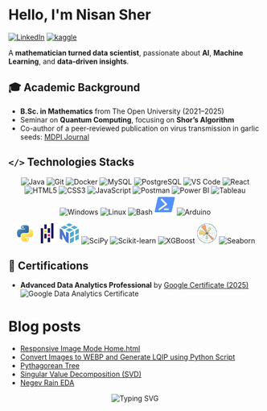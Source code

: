 # Hello, I'm Nisan Sher

[![LinkedIn](https://img.shields.io/badge/LinkedIn-0A66C2?style=for-the-badge&logo=linkedin&logoColor=white)](https://linkedin.com/in/nisan-sher/)
[![kaggle](https://img.shields.io/badge/Kaggle-20BEFF?style=for-the-badge&logo=kaggle&logoColor=white)](https://www.kaggle.com/nisansher)

A **mathematician turned data scientist**, passionate about **AI**, **Machine Learning**, and **data-driven insights**.

## 🎓 Academic Background 

- **B.Sc. in Mathematics** from The Open University (2021–2025)
- Seminar on **Quantum Computing**, focusing on **Shor’s Algorithm**
- Co-author of a peer-reviewed publication on virus transmission in garlic seeds: [MDPI Journal](https://doi.org/10.3390/v14102092)  

[//]: # (  <img src="https://www.mdpi.com/viruses/viruses-14-02092/article_deploy/html/images/viruses-14-02092-g005.png" alt="Garlic virus research figure" width="300"/>)

<!-- ## <h2> <img src="https://media2.giphy.com/media/QssGEmpkyEOhBCb7e1/giphy.gif?cid=ecf05e47a0n3gi1bfqntqmob8g9aid1oyj2wr3ds3mg700bl&rid=giphy.gif" width="30px" height="30px"> Technical Stacks </h2>  -->
## <h2> `</>`  Technologies Stacks </h2>

<!-- Technologies in Markdown with colored icons from Devicon CDN -->
<!-- <p>
  <img src="https://cdn.jsdelivr.net/gh/devicons/devicon/icons/csharp/csharp-original.svg" width="40" height="40" />
  <img src="https://cdn.jsdelivr.net/gh/devicons/devicon/icons/dot-net/dot-net-original.svg" width="40" height="40" />
  <img src="https://cdn.jsdelivr.net/gh/devicons/devicon/icons/dotnetcore/dotnetcore-original.svg" width="40" height="40" />
  <img src="https://cdn.jsdelivr.net/gh/devicons/devicon/icons/blazor/blazor-original.svg" width="40" height="40" />
  <img src="https://cdn.jsdelivr.net/gh/devicons/devicon/icons/javascript/javascript-original.svg" width="40" height="40" />
  <img src="https://cdn.jsdelivr.net/gh/devicons/devicon/icons/typescript/typescript-original.svg" width="40" height="40" />
  <img src="https://cdn.jsdelivr.net/gh/devicons/devicon/icons/java/java-original.svg" width="40" height="40" />
  <img src="https://cdn.jsdelivr.net/gh/devicons/devicon/icons/cplusplus/cplusplus-original.svg" width="40" height="40" />
  <img src="https://cdn.jsdelivr.net/gh/devicons/devicon/icons/python/python-original.svg" width="40" height="40" />
  <img src="https://cdn.jsdelivr.net/gh/devicons/devicon/icons/php/php-original.svg" width="40" height="40" />
  <img src="https://cdn.jsdelivr.net/gh/devicons/devicon/icons/nodejs/nodejs-original.svg" width="40" height="40" />
  <img src="https://cdn.jsdelivr.net/gh/devicons/devicon/icons/react/react-original.svg" width="40" height="40" />
  <img src="https://cdn.jsdelivr.net/gh/devicons/devicon/icons/electron/electron-original.svg" width="40" height="40" />
  <img src="https://cdn.jsdelivr.net/gh/devicons/devicon/icons/angular/angular-original.svg" width="40" height="40" />
  <img src="https://cdn.jsdelivr.net/gh/devicons/devicon/icons/android/android-original.svg" width="40" height="40" />
  <img src="https://cdn.jsdelivr.net/gh/devicons/devicon/icons/html5/html5-original.svg" width="40" height="40" />
  <img src="https://cdn.jsdelivr.net/gh/devicons/devicon/icons/css3/css3-original.svg" width="40" height="40" />
  <img src="https://cdn.jsdelivr.net/gh/devicons/devicon/icons/sass/sass-original.svg" width="40" height="40" />
  <img src="https://cdn.jsdelivr.net/gh/devicons/devicon/icons/bootstrap/bootstrap-original.svg" width="40" height="40" />
  <img src="https://cdn.jsdelivr.net/gh/devicons/devicon/icons/fastify/fastify-original.svg" width="40" height="40" />
  <img src="https://cdn.jsdelivr.net/gh/devicons/devicon/icons/arduino/arduino-original.svg" width="40" height="40" />
  <img src="https://cdn.jsdelivr.net/gh/devicons/devicon/icons/docker/docker-original.svg" width="40" height="40" />
  <img src="https://cdn.jsdelivr.net/gh/devicons/devicon/icons/tomcat/tomcat-original.svg" width="40" height="40" />
  <img src="https://cdn.jsdelivr.net/gh/devicons/devicon/icons/apache/apache-original.svg" width="40" height="40" />
  <img src="https://cdn.jsdelivr.net/gh/devicons/devicon/icons/jenkins/jenkins-original.svg" width="40" height="40" />
  <img src="https://cdn.jsdelivr.net/gh/devicons/devicon/icons/vscode/vscode-original.svg" width="40" height="40" />
  <img src="https://cdn.jsdelivr.net/gh/devicons/devicon/icons/rider/rider-original.svg" width="40" height="40" />
  <img src="https://cdn.jsdelivr.net/gh/devicons/devicon/icons/visualstudio/visualstudio-plain.svg" width="40" height="40" />
  <img src="https://cdn.jsdelivr.net/gh/devicons/devicon/icons/webpack/webpack-original.svg" width="40" height="40" />
  <img src="https://cdn.jsdelivr.net/gh/devicons/devicon/icons/materialui/materialui-original.svg" width="40" height="40" />
  <img src="https://cdn.jsdelivr.net/gh/devicons/devicon/icons/redux/redux-original.svg" width="40" height="40" />
  <img src="https://cdn.jsdelivr.net/gh/devicons/devicon/icons/vite/vite-original.svg" width="40" height="40" />
  <img src="https://cdn.jsdelivr.net/gh/devicons/devicon/icons/sqlite/sqlite-original.svg" width="40" height="40" />
  <img src="https://cdn.jsdelivr.net/gh/devicons/devicon/icons/mysql/mysql-original.svg" width="40" height="40" />
  <img src="https://cdn.jsdelivr.net/gh/devicons/devicon/icons/playwright/playwright-original.svg" width="40" height="40" />
  <img src="https://cdn.jsdelivr.net/gh/devicons/devicon/icons/selenium/selenium-original.svg" width="40" height="40" />
  <img src="https://cdn.jsdelivr.net/gh/devicons/devicon/icons/windows11/windows11-original.svg" width="40" height="40" />
  <img src="https://cdn.jsdelivr.net/gh/devicons/devicon/icons/linux/linux-original.svg" width="40" height="40" />
  <img src="https://cdn.jsdelivr.net/gh/devicons/devicon/icons/bash/bash-original.svg" width="40" height="40" />
  <img src="https://cdn.jsdelivr.net/gh/devicons/devicon/icons/raspberrypi/raspberrypi-original.svg" width="40" height="40" />
  <img src="https://cdn.jsdelivr.net/gh/devicons/devicon/icons/chrome/chrome-original.svg" width="40" height="40" />
  <img src="https://cdn.jsdelivr.net/gh/devicons/devicon/icons/firefox/firefox-original.svg" width="40" height="40" />
</p> -->

 <!-- <p align="center">
  
  <img src="https://cdn.jsdelivr.net/gh/devicons/devicon/icons/javascript/javascript-original.svg" alt="JavaScript" width="40" height="40"/>
  <img src="https://cdn.jsdelivr.net/gh/devicons/devicon/icons/java/java-original.svg" alt="Java" width="40" height="40"/>
  <img src="https://cdn.jsdelivr.net/gh/devicons/devicon/icons/python/python-original.svg" alt="Python" width="40" height="40"/>
  <img src="https://cdn.jsdelivr.net/gh/devicons/devicon/icons/react/react-original.svg" alt="React" width="40" height="40"/>
  <img src="https://cdn.jsdelivr.net/gh/devicons/devicon/icons/html5/html5-original.svg" alt="HTML5" width="40" height="40"/>
  <img src="https://cdn.jsdelivr.net/gh/devicons/devicon/icons/css3/css3-original.svg" alt="CSS3" width="40" height="40"/>
  <img src="https://cdn.jsdelivr.net/gh/devicons/devicon/icons/arduino/arduino-original.svg" alt="Arduino" width="40" height="40"/>
  <img src="https://cdn.jsdelivr.net/gh/devicons/devicon/icons/docker/docker-original.svg" alt="Docker" width="40" height="40"/>
  <img src="https://cdn.jsdelivr.net/gh/devicons/devicon/icons/vscode/vscode-original.svg" alt="VS Code" width="40" height="40"/>
  <img src="https://cdn.jsdelivr.net/gh/devicons/devicon/icons/mysql/mysql-original.svg" alt="MySQL" width="40" height="40"/>
  <img src="https://cdn.jsdelivr.net/gh/devicons/devicon/icons/windows11/windows11-original.svg" alt="Windows" width="40" height="40"/>
  <img src="https://cdn.jsdelivr.net/gh/devicons/devicon/icons/linux/linux-original.svg" alt="Linux" width="40" height="40"/>
  <img src="https://cdn.jsdelivr.net/gh/devicons/devicon/icons/bash/bash-original.svg" alt="Bash" width="40" height="40"/>
  <img src="https://cdn.jsdelivr.net/gh/devicons/devicon/icons/chrome/chrome-original.svg" alt="Chrome" width="40" height="40"/>
  <img  alt="Powershell" src="https://raw.githubusercontent.com/devicons/devicon/6910f0503efdd315c8f9b858234310c06e04d9c0/icons/powershell/powershell-original.svg" width="40" height="40"/>
  <img  alt="Git"  src="https://www.vectorlogo.zone/logos/git-scm/git-scm-icon.svg" width="40" height="40"/>
</p> -->

<!-- <div class="table-wrapper">
  <table>
    <tr>
      <td align="center"><a href="https://www.python.org" target="_blank" rel="noreferrer" title="Python">
        <img src="https://raw.githubusercontent.com/devicons/devicon/master/icons/python/python-original.svg" alt="Python" width="40" height="40"/>
      </a></td>
      <td align="center"><a href="https://pandas.pydata.org/" target="_blank" title="Pandas">
        <img src="https://raw.githubusercontent.com/devicons/devicon/master/icons/pandas/pandas-original.svg" alt="Pandas" width="40"/>
      </a></td>
      <td align="center"><a href="https://numpy.org/" target="_blank" title="NumPy">
        <img src="https://raw.githubusercontent.com/devicons/devicon/master/icons/numpy/numpy-original.svg" alt="NumPy" width="40"/>
      </a></td>
      <td align="center"><a href="https://scipy.org/" target="_blank" title="SciPy">
        <img src="https://upload.wikimedia.org/wikipedia/commons/b/b2/SCIPY_2.svg" alt="SciPy" width="40"/>
      </a></td>
      <td align="center"><a href="https://scikit-learn.org/" target="_blank" title="Scikit-learn">
        <img src="https://upload.wikimedia.org/wikipedia/commons/0/05/Scikit_learn_logo_small.svg" alt="Scikit-learn" width="40"/>
      </a></td>
      <td align="center"><a href="https://xgboost.ai/" target="_blank" title="XGBoost">
        <img src="https://upload.wikimedia.org/wikipedia/commons/6/69/XGBoost_logo.png" alt="XGBoost" width="40"/>
      </a></td>
      <td align="center"><a href="https://matplotlib.org/" target="_blank" title="Matplotlib">
        <img src="https://raw.githubusercontent.com/devicons/devicon/master/icons/matplotlib/matplotlib-original.svg" alt="Matplotlib" width="40"/>
      </a></td>
      <td align="center"><a href="https://seaborn.pydata.org/" target="_blank" title="Seaborn">
        <img src="https://seaborn.pydata.org/_images/logo-mark-lightbg.svg" alt="Seaborn" width="40"/>
      </a></td>
    </tr>
    <tr> 
      <td align="center"><a href="https://www.mysql.com/" target="_blank" rel="noreferrer" title="MySQL">
        <img src="https://raw.githubusercontent.com/devicons/devicon/master/icons/mysql/mysql-original-wordmark.svg" alt="MySQL" width="40" height="40"/>
      </a></td>
      <td align="center"><a href="https://www.postgresql.org/" target="_blank" title="PostgreSQL">
        <img src="https://upload.wikimedia.org/wikipedia/commons/2/29/Postgresql_elephant.svg" alt="PostgreSQL" width="40"/>
      </a></td>
      <td align="center"><a href="https://www.java.com" target="_blank" rel="noreferrer" title="Java">
        <img src="https://raw.githubusercontent.com/devicons/devicon/master/icons/java/java-original.svg" alt="Java" width="40" height="40"/>
      </a></td>
      <td align="center"><a href="https://postman.com" target="_blank" rel="noreferrer" title="Postman">
        <img src="https://www.vectorlogo.zone/logos/getpostman/getpostman-icon.svg" alt="Postman" width="40"/>
      </a></td>
      <td align="center"><a href="https://git-scm.com/" target="_blank" rel="noreferrer" title="Git">
        <img src="https://www.vectorlogo.zone/logos/git-scm/git-scm-icon.svg" alt="Git" width="40" height="40"/>
      </a></td>
      <td align="center"><a href="https://powerbi.microsoft.com/" target="_blank" rel="noreferrer" title="Power BI">
        <img src="https://upload.wikimedia.org/wikipedia/commons/c/cf/New_Power_BI_Logo.svg" alt="Power BI" width="40" height="40"/>
      </a></td>
      <td align="center"><a href="https://www.docker.com/" target="_blank" title="Docker">
        <img src="https://www.docker.com/wp-content/uploads/2022/03/vertical-logo-monochromatic.png" alt="Docker" width="40"/>
      </a></td>
      <td align="center"><a href="https://www.tableau.com/" target="_blank" rel="noreferrer" title="Tableau">
        <img src="https://cdn.iconscout.com/icon/free/png-512/free-tableau-icon-download-in-svg-png-gif-file-formats--software-logo-freebies-pack-logos-icons-4489897.png?f=webp&w=512" alt="Tableau" width="40" style="padding: 0px;"/>
      </a></td>
    </tr>
  </table>
</div> -->
<p align="center">
  
<!-- Java -->
<img src="https://cdn.jsdelivr.net/gh/devicons/devicon/icons/java/java-original.svg" alt="Java" width="40" height="40"/>

<!-- Git -->
<img src="https://www.vectorlogo.zone/logos/git-scm/git-scm-icon.svg" alt="Git" width="40" height="40"/>
<!-- Docker -->
<img src="https://cdn.jsdelivr.net/gh/devicons/devicon/icons/docker/docker-original.svg" alt="Docker" width="40" height="40"/>
<!-- MySQL -->
<img src="https://cdn.jsdelivr.net/gh/devicons/devicon/icons/mysql/mysql-original.svg" alt="MySQL" width="40" height="40"/>
<!-- PostgreSQL -->
<img src="https://upload.wikimedia.org/wikipedia/commons/2/29/Postgresql_elephant.svg" alt="PostgreSQL" width="40"/>
<!-- VS Code -->
<img src="https://cdn.jsdelivr.net/gh/devicons/devicon/icons/vscode/vscode-original.svg" alt="VS Code" width="40" height="40"/>
<!-- React -->
<img src="https://cdn.jsdelivr.net/gh/devicons/devicon/icons/react/react-original.svg" alt="React" width="40" height="40"/>

<!-- HTML5 -->
<img src="https://cdn.jsdelivr.net/gh/devicons/devicon/icons/html5/html5-original.svg" alt="HTML5" width="40" height="40"/>

<!-- CSS3 -->
<img src="https://cdn.jsdelivr.net/gh/devicons/devicon/icons/css3/css3-original.svg" alt="CSS3" width="40" height="40"/>

<!-- JavaScript -->
<img src="https://cdn.jsdelivr.net/gh/devicons/devicon/icons/javascript/javascript-original.svg" alt="JavaScript" width="40" height="40"/>
<!-- Postman -->
<img src="https://www.vectorlogo.zone/logos/getpostman/getpostman-icon.svg" alt="Postman" width="40"/>

<!-- Power BI -->
<img src="https://upload.wikimedia.org/wikipedia/commons/c/cf/New_Power_BI_Logo.svg" alt="Power BI" width="40" height="40"/>

<!-- Tableau -->
<img src="https://cdn.iconscout.com/icon/free/png-512/free-tableau-icon-download-in-svg-png-gif-file-formats--software-logo-freebies-pack-logos-icons-4489897.png?f=webp&w=512" alt="Tableau" width="40"/>
<!-- Windows -->
<img src="https://cdn.jsdelivr.net/gh/devicons/devicon/icons/windows11/windows11-original.svg" alt="Windows" width="40" height="40"/>

<!-- Linux -->
<img src="https://cdn.jsdelivr.net/gh/devicons/devicon/icons/linux/linux-original.svg" alt="Linux" width="40" height="40"/>

<!-- Bash -->
<img src="https://cdn.jsdelivr.net/gh/devicons/devicon/icons/bash/bash-original.svg" alt="Bash" width="40" height="40"/>

<!-- PowerShell -->
<img src="https://raw.githubusercontent.com/devicons/devicon/6910f0503efdd315c8f9b858234310c06e04d9c0/icons/powershell/powershell-original.svg" alt="Powershell" width="40" height="40"/>

<!-- Arduino -->
<img src="https://cdn.jsdelivr.net/gh/devicons/devicon/icons/arduino/arduino-original.svg" alt="Arduino" width="40" height="40"/>
</p>
<p align="center">
  
  <!-- Python -->
<img src="https://raw.githubusercontent.com/devicons/devicon/master/icons/python/python-original.svg" alt="Python" width="40" height="40"/>

<!-- Pandas -->
<img src="https://raw.githubusercontent.com/devicons/devicon/master/icons/pandas/pandas-original.svg" alt="Pandas" width="40"/>

<!-- NumPy -->
<img src="https://raw.githubusercontent.com/devicons/devicon/master/icons/numpy/numpy-original.svg" alt="NumPy" width="40"/>

<!-- SciPy -->
<img src="https://upload.wikimedia.org/wikipedia/commons/b/b2/SCIPY_2.svg" alt="SciPy" width="40"/>

<!-- Scikit-learn -->
<img src="https://upload.wikimedia.org/wikipedia/commons/0/05/Scikit_learn_logo_small.svg" alt="Scikit-learn" width="40"/>

<!-- XGBoost -->
<img src="https://upload.wikimedia.org/wikipedia/commons/6/69/XGBoost_logo.png" alt="XGBoost" width="40"/>

<!-- Matplotlib -->
<img src="https://raw.githubusercontent.com/devicons/devicon/master/icons/matplotlib/matplotlib-original.svg" alt="Matplotlib" width="40"/>

<!-- Seaborn -->
<img src="https://seaborn.pydata.org/_images/logo-mark-lightbg.svg" alt="Seaborn" width="40"/>

</p>
<!-- llama,doker -->


## 📄 Certifications

- **Advanced Data Analytics Professional** by [Google Certificate (2025)](https://www.credly.com/badges/e81e2d15-ed99-4264-a143-5ac090ce7c4d/public_url)  
  <img src="https://images.credly.com/size/220x220/images/9267a387-1a51-4ebe-8c05-976a5ec4c3d0/image.png" alt="Google Data Analytics Certificate" width="200"/>

<p style="display:none;">
<img src="https://komarev.com/ghpvc/?username=nisanMan&label=Profile%20views&color=0e75b6&style=flat" width="0" height="0" /></p>
<!-- <img src="https://komarev.com/ghpvc/?username=nisanMan&label=Profile%20views&color=0e75b6&style=flat"/>
 -->
<!-- https://github.com/Ashutosh00710/github-readme-activity-graph/blob/main/README.md -->
<!-- ![Nisan Activity Graph](https://github-readme-activity-graph.vercel.app/graph?username=nisanMan&github-compact=true&bg_color=0c1014&color=a8f0c6&line=2ecc71&point=27ae60&area=true&area_color=2ecc71ff&hide_border=true&custom_title=Nisan%20Activity%20Graph) -->

<!-- ![](https://github-profile-summary-cards.vercel.app/api/cards/repos-per-language?username=nisanMan&theme=github_dark) -->


<!-- <p align="center">
 My Education Journey... <img src="https://media.giphy.com/media/v1.Y2lkPTc5MGI3NjExZ2Z3b2F1b3B1Z2ZpZ3Y2d3F6a3R1c3Z2d3B2N2Z4c3B1eGJzZ3h3aSZlcD12MV9naWZzX3NlYXJjaCZjdD1n/3o7TKtnuHOHHUjR38Y/giphy.gif" width="30px" height="30px"></p> -->

<!-- https://github.com/lowlighter/metrics?tab=readme-ov-file -->

# Blog posts
<!-- BLOG-POST-LIST:START -->
- [Responsive Image Mode Home.html](https://nisanman.github.io/posts/responsive-image-dark-mode/)
- [Convert Images to WEBP and Generate LQIP using Python Script](https://nisanman.github.io/posts/webp-liqd/)
- [Pythagorean Tree](https://nisanman.github.io/posts/Pythagorean-Tree/)
- [Singular Value Decomposition &lpar;SVD&rpar;](https://nisanman.github.io/posts/SVD/)
- [Negev Rain EDA](https://nisanman.github.io/posts/Negev-Rain-EDA/)
<!-- BLOG-POST-LIST:END -->

<p align="center">
  <img src="https://readme-typing-svg.demolab.com?font=Fira+Code&size=30&duration=2311&pause=150&color=00CFFF&center=true&vCenter=true&width=500&lines=B.Sc.+in+Mathematics+%F0%9F%92%BB;ML+Practitioner+%F0%9F%A7%91%E2%80%8D%F0%9F%92%BB;Python+Lover+%F0%9F%90%8D;Always+Learning+%F0%9F%93%9A" alt="Typing SVG" />
</p>
